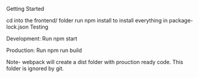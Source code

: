 Getting Started

cd into the frontend/ folder
run npm install to install everything in package-lock.json
Testing

Development: Run npm start

Production: Run npm run build

Note- webpack will create a dist folder with prouction ready code. This folder is ignored by git.
